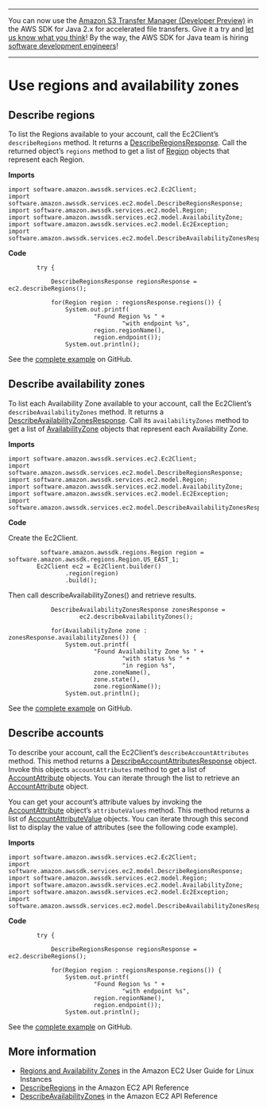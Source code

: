 --------

You can now use the [Amazon S3 Transfer Manager \(Developer Preview\)](https://bit.ly/2WQebiP) in the AWS SDK for Java 2\.x for accelerated file transfers\. Give it a try and [let us know what you think](https://bit.ly/3zT1YYM)\! By the way, the AWS SDK for Java team is hiring [software development engineers](https://github.com/aws/aws-sdk-java-v2/issues/3156)\!

--------

# Use regions and availability zones<a name="examples-ec2-regions-zones"></a>

## Describe regions<a name="describe-regions"></a>

To list the Regions available to your account, call the Ec2Client’s `describeRegions` method\. It returns a [DescribeRegionsResponse](http://docs.aws.amazon.com/sdk-for-java/latest/reference/software/amazon/awssdk/services/ec2/model/DescribeRegionsResponse.html)\. Call the returned object’s `regions` method to get a list of [Region](http://docs.aws.amazon.com/sdk-for-java/latest/reference/software/amazon/awssdk/services/ec2/model/Region.html) objects that represent each Region\.

 **Imports** 

```
import software.amazon.awssdk.services.ec2.Ec2Client;
import software.amazon.awssdk.services.ec2.model.DescribeRegionsResponse;
import software.amazon.awssdk.services.ec2.model.Region;
import software.amazon.awssdk.services.ec2.model.AvailabilityZone;
import software.amazon.awssdk.services.ec2.model.Ec2Exception;
import software.amazon.awssdk.services.ec2.model.DescribeAvailabilityZonesResponse;
```

 **Code** 

```
        try {

            DescribeRegionsResponse regionsResponse = ec2.describeRegions();

            for(Region region : regionsResponse.regions()) {
                System.out.printf(
                        "Found Region %s " +
                                "with endpoint %s",
                        region.regionName(),
                        region.endpoint());
                System.out.println();
```

See the [complete example](https://github.com/awsdocs/aws-doc-sdk-examples/blob/master/javav2/example_code/ec2/src/main/java/com/example/ec2/DescribeRegionsAndZones.java) on GitHub\.

## Describe availability zones<a name="describe-availability-zones"></a>

To list each Availability Zone available to your account, call the Ec2Client’s `describeAvailabilityZones` method\. It returns a [DescribeAvailabilityZonesResponse](http://docs.aws.amazon.com/sdk-for-java/latest/reference/software/amazon/awssdk/services/ec2/model/DescribeAvailabilityZonesResponse.html)\. Call its `availabilityZones` method to get a list of [AvailabilityZone](http://docs.aws.amazon.com/sdk-for-java/latest/reference/software/amazon/awssdk/services/ec2/model/AvailabilityZone.html) objects that represent each Availability Zone\.

 **Imports** 

```
import software.amazon.awssdk.services.ec2.Ec2Client;
import software.amazon.awssdk.services.ec2.model.DescribeRegionsResponse;
import software.amazon.awssdk.services.ec2.model.Region;
import software.amazon.awssdk.services.ec2.model.AvailabilityZone;
import software.amazon.awssdk.services.ec2.model.Ec2Exception;
import software.amazon.awssdk.services.ec2.model.DescribeAvailabilityZonesResponse;
```

 **Code** 

Create the Ec2Client\.

```
         software.amazon.awssdk.regions.Region region = software.amazon.awssdk.regions.Region.US_EAST_1;
        Ec2Client ec2 = Ec2Client.builder()
                .region(region)
                .build();
```

Then call describeAvailabilityZones\(\) and retrieve results\.

```
            DescribeAvailabilityZonesResponse zonesResponse =
                    ec2.describeAvailabilityZones();

            for(AvailabilityZone zone : zonesResponse.availabilityZones()) {
                System.out.printf(
                        "Found Availability Zone %s " +
                                "with status %s " +
                                "in region %s",
                        zone.zoneName(),
                        zone.state(),
                        zone.regionName());
                System.out.println();
```

See the [complete example](https://github.com/awsdocs/aws-doc-sdk-examples/blob/master/javav2/example_code/ec2/src/main/java/com/example/ec2/DescribeRegionsAndZones.java) on GitHub\.

## Describe accounts<a name="describe-accounts"></a>

To describe your account, call the Ec2Client’s `describeAccountAttributes` method\. This method returns a [DescribeAccountAttributesResponse](http://docs.aws.amazon.com/sdk-for-java/latest/reference/software/amazon/awssdk/services/ec2/model/DescribeAccountAttributesResponse.html) object\. Invoke this objects `accountAttributes` method to get a list of [AccountAttribute](http://docs.aws.amazon.com/sdk-for-java/latest/reference/software/amazon/awssdk/services/ec2/model/AccountAttribute.html) objects\. You can iterate through the list to retrieve an [AccountAttribute](http://docs.aws.amazon.com/sdk-for-java/latest/reference/software/amazon/awssdk/services/ec2/model/AccountAttribute.html) object\.

You can get your account’s attribute values by invoking the [AccountAttribute](http://docs.aws.amazon.com/sdk-for-java/latest/reference/software/amazon/awssdk/services/ec2/model/AccountAttribute.html) object’s `attributeValues` method\. This method returns a list of [AccountAttributeValue](http://docs.aws.amazon.com/sdk-for-java/latest/reference/software/amazon/awssdk/services/ec2/model/AccountAttributeValue.html) objects\. You can iterate through this second list to display the value of attributes \(see the following code example\)\.

 **Imports** 

```
import software.amazon.awssdk.services.ec2.Ec2Client;
import software.amazon.awssdk.services.ec2.model.DescribeRegionsResponse;
import software.amazon.awssdk.services.ec2.model.Region;
import software.amazon.awssdk.services.ec2.model.AvailabilityZone;
import software.amazon.awssdk.services.ec2.model.Ec2Exception;
import software.amazon.awssdk.services.ec2.model.DescribeAvailabilityZonesResponse;
```

 **Code** 

```
        try {

            DescribeRegionsResponse regionsResponse = ec2.describeRegions();

            for(Region region : regionsResponse.regions()) {
                System.out.printf(
                        "Found Region %s " +
                                "with endpoint %s",
                        region.regionName(),
                        region.endpoint());
                System.out.println();
```

See the [complete example](https://github.com/awsdocs/aws-doc-sdk-examples/blob/master/javav2/example_code/ec2/src/main/java/com/example/ec2/DescribeRegionsAndZones.java) on GitHub\.

## More information<a name="more-information"></a>
+  [Regions and Availability Zones](http://docs.aws.amazon.com/AWSEC2/latest/UserGuide/using-regions-availability-zones.html) in the Amazon EC2 User Guide for Linux Instances
+  [DescribeRegions](https://docs.aws.amazon.com/AWSEC2/latest/APIReference/API_DescribeRegions.html) in the Amazon EC2 API Reference
+  [DescribeAvailabilityZones](https://docs.aws.amazon.com/AWSEC2/latest/APIReference/API_DescribeAvailabilityZones.html) in the Amazon EC2 API Reference